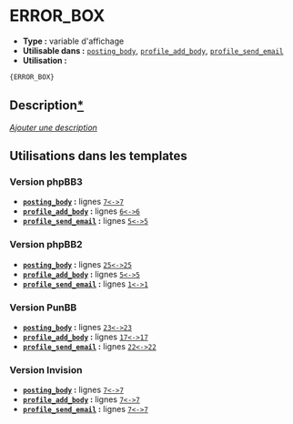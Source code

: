 # ERROR_BOX
* __Type :__ variable d'affichage
* __Utilisable dans :__ [`posting_body`](../tpl/posting_body.md#readme), [`profile_add_body`](../tpl/profile_add_body.md#readme), [`profile_send_email`](../tpl/profile_send_email.md#readme)
* __Utilisation :__

```html
{ERROR_BOX}
```

## Description[*](https://fa-tvars.appspot.com/var/ERROR_BOX)
[*Ajouter une description*](https://fa-tvars.appspot.com/var/ERROR_BOX)

## Utilisations dans les templates

### Version phpBB3
* __[`posting_body`](../tpl/posting_body.md#readme) :__ lignes [`7`](../src/prosilver/posting_body.tpl#L7)[`<->`](../src/prosilver/posting_body.tpl#L7-L7)[`7`](../src/prosilver/posting_body.tpl#L7)
* __[`profile_add_body`](../tpl/profile_add_body.md#readme) :__ lignes [`6`](../src/prosilver/profile_add_body.tpl#L6)[`<->`](../src/prosilver/profile_add_body.tpl#L6-L6)[`6`](../src/prosilver/profile_add_body.tpl#L6)
* __[`profile_send_email`](../tpl/profile_send_email.md#readme) :__ lignes [`5`](../src/prosilver/profile_send_email.tpl#L5)[`<->`](../src/prosilver/profile_send_email.tpl#L5-L5)[`5`](../src/prosilver/profile_send_email.tpl#L5)

### Version phpBB2
* __[`posting_body`](../tpl/posting_body.md#readme) :__ lignes [`25`](../src/subsilver/posting_body.tpl#L25)[`<->`](../src/subsilver/posting_body.tpl#L25-L25)[`25`](../src/subsilver/posting_body.tpl#L25)
* __[`profile_add_body`](../tpl/profile_add_body.md#readme) :__ lignes [`5`](../src/subsilver/profile_add_body.tpl#L5)[`<->`](../src/subsilver/profile_add_body.tpl#L5-L5)[`5`](../src/subsilver/profile_add_body.tpl#L5)
* __[`profile_send_email`](../tpl/profile_send_email.md#readme) :__ lignes [`1`](../src/subsilver/profile_send_email.tpl#L1)[`<->`](../src/subsilver/profile_send_email.tpl#L1-L1)[`1`](../src/subsilver/profile_send_email.tpl#L1)

### Version PunBB
* __[`posting_body`](../tpl/posting_body.md#readme) :__ lignes [`23`](../src/punbb/posting_body.tpl#L23)[`<->`](../src/punbb/posting_body.tpl#L23-L23)[`23`](../src/punbb/posting_body.tpl#L23)
* __[`profile_add_body`](../tpl/profile_add_body.md#readme) :__ lignes [`17`](../src/punbb/profile_add_body.tpl#L17)[`<->`](../src/punbb/profile_add_body.tpl#L17-L17)[`17`](../src/punbb/profile_add_body.tpl#L17)
* __[`profile_send_email`](../tpl/profile_send_email.md#readme) :__ lignes [`22`](../src/punbb/profile_send_email.tpl#L22)[`<->`](../src/punbb/profile_send_email.tpl#L22-L22)[`22`](../src/punbb/profile_send_email.tpl#L22)

### Version Invision
* __[`posting_body`](../tpl/posting_body.md#readme) :__ lignes [`7`](../src/invision/posting_body.tpl#L7)[`<->`](../src/invision/posting_body.tpl#L7-L7)[`7`](../src/invision/posting_body.tpl#L7)
* __[`profile_add_body`](../tpl/profile_add_body.md#readme) :__ lignes [`7`](../src/invision/profile_add_body.tpl#L7)[`<->`](../src/invision/profile_add_body.tpl#L7-L7)[`7`](../src/invision/profile_add_body.tpl#L7)
* __[`profile_send_email`](../tpl/profile_send_email.md#readme) :__ lignes [`7`](../src/invision/profile_send_email.tpl#L7)[`<->`](../src/invision/profile_send_email.tpl#L7-L7)[`7`](../src/invision/profile_send_email.tpl#L7)

